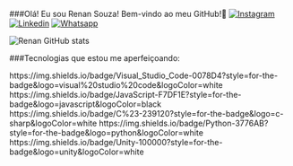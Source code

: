 ###Olá! Eu sou Renan Souza! Bem-vindo ao meu GitHub!👋
[![Instagram](https://img.shields.io/badge/Instagram-E4405F?style=for-the-badge&logo=instagram&logoColor=white)](https://www.instagram.com/devrenansouza?igsh=MTBnZnlyeXByaXRzZg==)
[![Linkedin](https://img.shields.io/badge/LinkedIn-0077B5?style=for-the-badge&logo=linkedin&logoColor=white)](https://www.linkedin.com/in/renan-carlos-0556871a8/)
[![Whatsapp](https://img.shields.io/badge/WhatsApp-25D366?style=for-the-badge&logo=whatsapp&logoColor=white)](https://wa.me/5518997690533?text=)

![Renan GitHub stats](https://github-readme-stats.vercel.app/api?username=DevRenanSouza&show_icons=true&theme=transparent)

###Tecnologias que estou me aperfeiçoando:
<div>
https://img.shields.io/badge/Visual_Studio_Code-0078D4?style=for-the-badge&logo=visual%20studio%20code&logoColor=white
https://img.shields.io/badge/JavaScript-F7DF1E?style=for-the-badge&logo=javascript&logoColor=black
https://img.shields.io/badge/C%23-239120?style=for-the-badge&logo=c-sharp&logoColor=white
https://img.shields.io/badge/Python-3776AB?style=for-the-badge&logo=python&logoColor=white
https://img.shields.io/badge/Unity-100000?style=for-the-badge&logo=unity&logoColor=white
</div>
